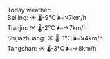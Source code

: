 Today weather:  
Beijing: ☀️ 🌡️-9°C 🌬️↘7km/h  
Tianjin: ☀️ 🌡️-2°C 🌬️→7km/h  
Shijiazhuang: ☀️ 🌡️-1°C 🌬️↘4km/h  
Tangshan: ☀️ 🌡️-3°C 🌬️→8km/h  
